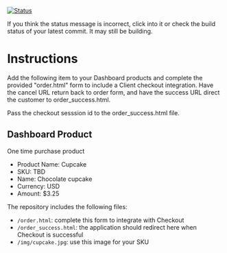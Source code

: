 [![Status](https://img.shields.io/badge/status-SUBMITTABLE%20COMMIT:%208caee1097ab997c37901bd79874988f5a038dc05-brightgreen.svg)](https://github.com/andremcb/bakery_scaffold_AApE3fQi8zR0pcdo/commit/8caee1097ab997c37901bd79874988f5a038dc05)










































































If you think the status message is incorrect, click into it or check the build status of your latest commit. It may still be building.

# Instructions 

Add the following item to your Dashboard products and complete the provided "order.html" form to include a Client checkout integration. Have the cancel URL return back to order form, and have the success URL direct the customer to order_success.html. 

Pass the checkout sesssion id to the order_success.html file.

## Dashboard Product
One time purchase product
* Product Name: Cupcake
* SKU: TBD
* Name: Chocolate cupcake
* Currency: USD
* Amount: $3.25

The repository includes the following files:
* `/order.html`: complete this form to integrate with Checkout
* `/order_success.html`: the application should redirect here when Checkout is successful
* `/img/cupcake.jpg`: use this image for your SKU
